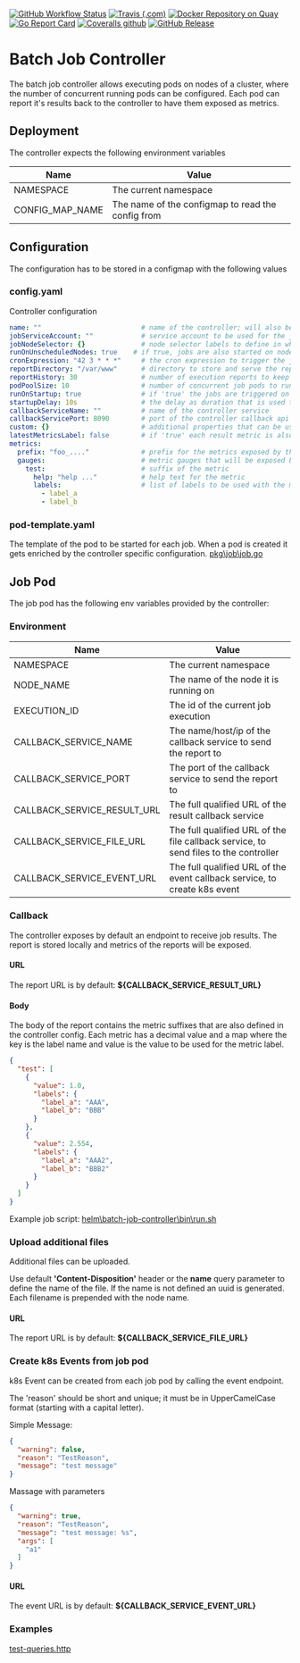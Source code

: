 [![GitHub Workflow Status](https://img.shields.io/github/workflow/status/bakito/batch-job-controller/Github%20Build?logo=github)](https://github.com/bakito/batch-job-controller/actions?query=workflow%3A%22Github+Build%22)
[![Travis (.com)](https://img.shields.io/travis/com/bakito/batch-job-controller?logo=travis)](https://travis-ci.com/bakito/batch-job-controller)
[![Docker Repository on Quay](https://quay.io/repository/bakito/batch-job-controller/status "Docker Repository on Quay")](https://quay.io/repository/bakito/batch-job-controller)
[![Go Report Card](https://goreportcard.com/badge/github.com/bakito/batch-job-controller)](https://goreportcard.com/report/github.com/bakito/batch-job-controller)
[![Coveralls github](https://img.shields.io/coveralls/github/bakito/batch-job-controller?logo=coveralls)](https://coveralls.io/github/bakito/batch-job-controller?branch=master)
[![GitHub Release](https://img.shields.io/github/release/bakito/batch-job-controller.svg?style=flat)](https://github.com/bakito/batch-job-controller/releases)

# Batch Job Controller

The batch job controller allows executing pods on nodes of a cluster, where the number of concurrent running pods can be configured.
Each pod can report it's results back to the controller to have them exposed as metrics.

## Deployment

The controller expects the following environment variables


| Name | Value |
| --- | --- |
| NAMESPACE | The current namespace |
| CONFIG_MAP_NAME | The name of the configmap to read the config from |

## Configuration 

The configuration has to be stored in a configmap with the following values  

### config.yaml

Controller configuration

```yaml
name: ""                         # name of the controller; will also be used as prefix for the job pods
jobServiceAccount: ""            # service account to be used for the job pods. If empty the default will be used
jobNodeSelector: {}              # node selector labels to define in which nodes to run the jobs
runOnUnscheduledNodes: true    # if true, jobs are also started on nodes that are unschedulable
cronExpression: "42 3 * * *"     # the cron expression to trigger the job execution
reportDirectory: "/var/www"      # directory to store and serve the reports
reportHistory: 30                # number of execution reports to keep
podPoolSize: 10                  # number of concurrent job pods to run
runOnStartup: true               # if 'true' the jobs are triggered on startup of the controller
startupDelay: 10s                # the delay as duration that is used to start the jobs if runOnStartup is enabled. default is '10s'
callbackServiceName: ""          # name of the controller service
callbackServicePort: 8090        # port of the controller callback api service
custom: {}                       # additional properties that can be used in a custom implementation
latestMetricsLabel: false        # if 'true' each result metric is also created with executionID='latest'
metrics:
  prefix: "foo_...."             # prefix for the metrics exposed by the controller
  gauges:                        # metric gauges that will be exposed by the jobs. The key is uses as suffix for the metrics. 
    test:                        # suffix of the metric
      help: "help ..."           # help text for the metric
      labels:                    # list of labels to be used with the metric. node and executionID are automatically added
        - label_a
        - label_b
```

### pod-template.yaml

The template of the pod to be started for each job.
When a pod is created it gets enriched by the controller specific configuration. [pkg\job\job.go](pkg\job\job.go)

## Job Pod

The job pod has the following env variables provided by the controller:

### Environment

| Name | Value |
| --- | --- |
| NAMESPACE | The current namespace |
| NODE_NAME | The name of the node it is running on |
| EXECUTION_ID | The id of the current job execution |
| CALLBACK_SERVICE_NAME | The name/host/ip of the callback service to send the report to |
| CALLBACK_SERVICE_PORT | The port of the callback service to send the report to |
| CALLBACK_SERVICE_RESULT_URL | The full qualified URL of the result callback service  |
| CALLBACK_SERVICE_FILE_URL | The full qualified URL of the file callback service, to send files to the controller |
| CALLBACK_SERVICE_EVENT_URL | The full qualified URL of the event callback service, to create k8s event |

### Callback

The controller exposes by default an endpoint to receive job results. The report is stored locally and metrics of the reports will be exposed.

#### URL

The report URL is by default: **${CALLBACK_SERVICE_RESULT_URL}**

#### Body

The body of the report contains the metric suffixes that are also defined in the controller config.
Each metric has a decimal value and a map where the key is the label name and value is the value to be used for the metric label.


```json
{
  "test": [
    {
      "value": 1.0,
      "labels": {
        "label_a": "AAA",
        "label_b": "BBB"
      }
    },
    {
      "value": 2.554,
      "labels": {
        "label_a": "AAA2",
        "label_b": "BBB2"
      }
    }
  ]
}
```

Example job script: [helm\batch-job-controller\bin\run.sh](helm\batch-job-controller\bin\run.sh)

### Upload additional files
Additional files can be uploaded. 

Use default **'Content-Disposition'** header or the **name** query parameter to define the name of the file. If the name is not defined an uuid is generated.
Each filename is prepended with the node name.

#### URL

The report URL is by default: **${CALLBACK_SERVICE_FILE_URL}**

### Create k8s Events from job pod
k8s Event can be created from each job pod by calling the event endpoint.

The 'reason' should be short and unique; it must be in UpperCamelCase format (starting with a capital letter).

Simple Message:
```json
{
  "warning": false,
  "reason": "TestReason",
  "message": "test message"
}
```
Massage with parameters
```json
{
  "warning": true,
  "reason": "TestReason",
  "message": "test message: %s",
  "args": [
    "a1"
  ]
}
```

#### URL

The event URL is by default: **${CALLBACK_SERVICE_EVENT_URL}**

### Examples

[test-queries.http](./testdata/test-queries.http)
